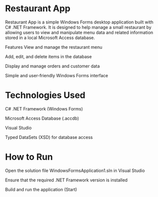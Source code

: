 # Restaurant App
Restaurant App is a simple Windows Forms desktop application built with C# .NET Framework.
It is designed to help manage a small restaurant by allowing users to view and manipulate menu data and related information stored in a local Microsoft Access database.

Features
View and manage the restaurant menu

Add, edit, and delete items in the database

Display and manage orders and customer data

Simple and user-friendly Windows Forms interface


# Technologies Used
C# .NET Framework (Windows Forms)

Microsoft Access Database (.accdb)

Visual Studio

Typed DataSets (XSD) for database access


# How to Run
Open the solution file WindowsFormsApplication1.sln in Visual Studio

Ensure that the required .NET Framework version is installed

Build and run the application (Start)
